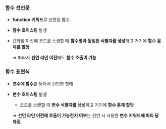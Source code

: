 ### 함수 선언문

- **function 키워드**로 선언된 함수
- **함수 호이스팅** 발생
- 런타임 이전에 코드를 스캔할 때 **함수명과 동일한 식별자를 생성**하고 거기에 **함수 몸체를 할당**

    ⇒ 따라서 **선언 라인 이전**에도 **함수 호출이 가능**


### 함수 표현식

- **변수에 함수**를 담아서 선언한 형태
- **변수 호이스팅** 발생
    - 코드를 스캔할 때 **변수 식별자를 생성**하고 거기에 **함수 몸체 할당**

    ⇒ **선언 라인 이전에 호출이 가능한지 여부**는 선언 시 사용한 **변수 키워드에 따라 달라짐**